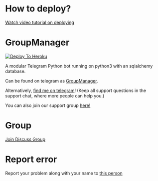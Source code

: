 # How to deploy?
[Watch video tutorial on deploying](https://youtu.be/gXXFpTAk6Vo)

# GroupManager

[![Deploy To Heroku](https://www.herokucdn.com/deploy/button.svg)](https://dashboard.heroku.com/new?template=https://github.com/dark12knight/khight2.0)

A modular Telegram Python bot running on python3 with an sqlalchemy database.

Can be found on telegram as [GroupManager](https://t.me/yo_test1).

Alternatively, [find me on telegram](https://t.me/userge-dark)! (Keep all support questions in the support chat, where more people can help you.)

You can also join our support group [here!](https://t.me/yo_test1)

# Group
[Join Discuss Group](https://t.me/yo_test1)

# Report error
Report your problem along with your name to [this person](https://t.me/userge_dark)
